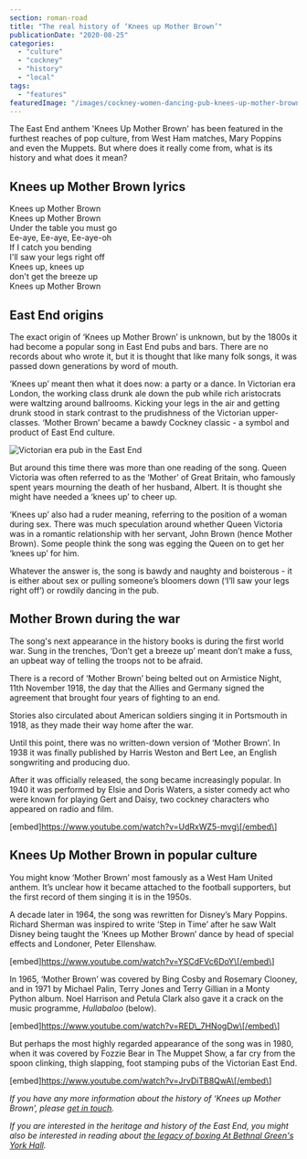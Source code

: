 ```yaml
---
section: roman-road
title: "The real history of ‘Knees up Mother Brown’"
publicationDate: "2020-08-25"
categories: 
  - "culture"
  - "cockney"
  - "history"
  - "local"
tags: 
  - "features"
featuredImage: "/images/cockney-women-dancing-pub-knees-up-mother-brown.jpg"
---
```


The East End anthem 'Knees Up Mother Brown' has been featured in the furthest reaches of pop culture, from West Ham matches, Mary Poppins and even the Muppets. But where does it really come from, what is its history and what does it mean?

## Knees up Mother Brown lyrics

Knees up Mother Brown  
Knees up Mother Brown  
Under the table you must go  
Ee-aye, Ee-aye, Ee-aye-oh  
If I catch you bending  
I'll saw your legs right off  
Knees up, knees up  
don't get the breeze up  
Knees up Mother Brown

## East End origins

The exact origin of ‘Knees up Mother Brown’ is unknown, but by the 1800s it had become a popular song in East End pubs and bars. There are no records about who wrote it, but it is thought that like many folk songs, it was passed down generations by word of mouth.

‘Knees up’ meant then what it does now: a party or a dance. In Victorian era London, the working class drunk ale down the pub while rich aristocrats were waltzing around ballrooms. Kicking your legs in the air and getting drunk stood in stark contrast to the prudishness of the Victorian upper-classes. ‘Mother Brown’ became a bawdy Cockney classic - a symbol and product of East End culture.

![Victorian era pub in the East End](/images/archive-image-charringtons-pub.jpg)

But around this time there was more than one reading of the song. Queen Victoria was often referred to as the ‘Mother’ of Great Britain, who famously spent years mourning the death of her husband, Albert. It is thought she might have needed a ‘knees up’ to cheer up.

‘Knees up’ also had a ruder meaning, referring to the position of a woman during sex. There was much speculation around whether Queen Victoria was in a romantic relationship with her servant, John Brown (hence Mother Brown). Some people think the song was egging the Queen on to get her ‘knees up’ for him.

Whatever the answer is, the song is bawdy and naughty and boisterous - it is either about sex or pulling someone’s bloomers down (‘I’ll saw your legs right off’) or rowdily dancing in the pub.

## Mother Brown during the war

The song's next appearance in the history books is during the first world war. Sung in the trenches, ‘Don’t get a breeze up’ meant don’t make a fuss, an upbeat way of telling the troops not to be afraid.

There is a record of ‘Mother Brown’ being belted out on Armistice Night, 11th November 1918, the day that the Allies and Germany signed the agreement that brought four years of fighting to an end.

Stories also circulated about American soldiers singing it in Portsmouth in 1918, as they made their way home after the war.

Until this point, there was no written-down version of ‘Mother Brown’. In 1938 it was finally published by Harris Weston and Bert Lee, an English songwriting and producing duo.

After it was officially released, the song became increasingly popular. In 1940 it was performed by Elsie and Doris Waters, a sister comedy act who were known for playing Gert and Daisy, two cockney characters who appeared on radio and film.

\[embed\]https://www.youtube.com/watch?v=UdRxWZ5-mvg\[/embed\]

## Knees Up Mother Brown in popular culture

You might know ‘Mother Brown’ most famously as a West Ham United anthem. It’s unclear how it became attached to the football supporters, but the first record of them singing it is in the 1950s.

A decade later in 1964, the song was rewritten for Disney’s Mary Poppins. Richard Sherman was inspired to write ‘Step in Time’ after he saw Walt Disney being taught the ‘Knees up Mother Brown’ dance by head of special effects and Londoner, Peter Ellenshaw.

\[embed\]https://www.youtube.com/watch?v=YSCdFVc6DoY\[/embed\]

In 1965, ‘Mother Brown’ was covered by Bing Cosby and Rosemary Clooney, and in 1971 by Michael Palin, Terry Jones and Terry Gillian in a Monty Python album. Noel Harrison and Petula Clark also gave it a crack on the music programme, _Hullabaloo_ (below).

\[embed\]https://www.youtube.com/watch?v=RED\_7HNogDw\[/embed\]

But perhaps the most highly regarded appearance of the song was in 1980, when it was covered by Fozzie Bear in The Muppet Show, a far cry from the spoon clinking, thigh slapping, foot stamping pubs of the Victorian East End.

\[embed\]https://www.youtube.com/watch?v=JrvDiTB8QwA\[/embed\]

_If you have any more information about the history of ‘Knees up Mother Brown’, please [get in touch](https://romanroadlondon.com/contact/)._

_If you are interested in the heritage and history of the East End, you might also be interested in reading about [the legacy of boxing At Bethnal Green's York Hall](https://romanroadlondon.com/york-hall-boxing-heritage-bethnal-green/)._
